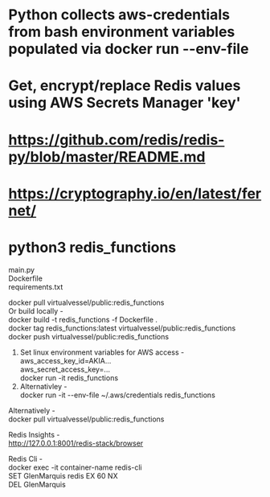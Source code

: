 
# Python collects aws-credentials from bash environment variables populated via docker run --env-file
# Get, encrypt/replace Redis values using AWS Secrets Manager 'key'
# https://github.com/redis/redis-py/blob/master/README.md <br/>
# https://cryptography.io/en/latest/fernet/ <br/>
# python3 redis_functions <br/>

main.py <br/>
Dockerfile <br/>
requirements.txt <br/>

docker pull virtualvessel/public:redis_functions <br/>
Or build locally - <br/>
docker build -t redis_functions  -f Dockerfile . <br/>
docker tag redis_functions:latest virtualvessel/public:redis_functions <br/>
docker push virtualvessel/public:redis_functions <br/>
1. Set linux environment variables for AWS access - <br/>
aws_access_key_id=AKIA... <br/>
aws_secret_access_key=... <br/>
docker run -it redis_functions <br/>
2. Alternativley - <br/>
docker run -it --env-file ~/.aws/credentials redis_functions <br/>

Alternatively - <br/>
docker pull virtualvessel/public:redis_functions <br/>

Redis Insights - <br/>
http://127.0.0.1:8001/redis-stack/browser <br/>

Redis Cli - <br/>
docker exec -it container-name redis-cli <br/>
SET GlenMarquis redis EX 60 NX <br/>
DEL GlenMarquis <br/>

